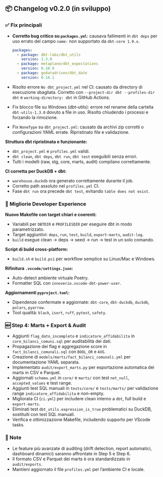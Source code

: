 ## 📦 Changelog v0.2.0 (in sviluppo)

### ✅ Fix principali

- **Corretto bug critico su `packages.yml`**: causava fallimenti in `dbt deps` per uso errato del campo `name:` non supportato da `dbt-core 1.9.x`.

  ```yaml
  packages:
    - package: dbt-labs/dbt_utils
      version: 1.3.0
    - package: metaplane/dbt_expectations
      version: 0.10.9
    - package: godatadriven/dbt_date
      version: 0.14.1
  ```

- Risolto errore `No dbt_project.yml` nel CI: causato da directory di esecuzione sbagliata. Corretto con `--project-dir dbt --profiles-dir dbt` e `working-directory: dbt` in GitHub Actions.
- Fix blocco file su Windows (dbt-utils): errore nel rename della cartella `dbt-utils-1.3.0` dovuto a file in uso. Risolto chiudendo i processi e forzando la rimozione.
- Fix `NoneType` su `dbt_project.yml`: causato da archivi zip corrotti o configurazioni YAML errate. Ripristinato file e validazione.

**Struttura dbt ripristinata e funzionante:**

- `dbt_project.yml` e `profiles.yml` validi.
- `dbt clean`, `dbt deps`, `dbt run`, `dbt test` eseguibili senza errori.
- Tutti i modelli (raw, stg, core, marts, audit) compilano correttamente.

**CI corretta per DuckDB + dbt:**

- `warehouse.duckdb` ora generato correttamente durante il job.
- Corretto path assoluto nel `profiles.yml` CI.
- Fase `dbt run` ora precede `dbt test`, evitando `table does not exist`.

### 🔄 Migliorie Developer Experience

**Nuovo Makefile con target chiari e coerenti:**

- Variabili per `DBTDIR` e `PROFILESDIR` per eseguire dbt in modo parametrizzato.
- Target aggiuntivi: `deps`, `run`, `test`, `build`, `export-marts`, `audit-log`.
- `build` esegue clean → deps → seed → run → test in un solo comando.

**Script di build cross-platform:**

- `build.sh` e `build.ps1` per workflow semplice su Linux/Mac e Windows.

**Rifinitura `.vscode/settings.json`:**

- Auto-detect ambiente virtuale Poetry.
- Formatter SQL con `innoverio.vscode-dbt-power-user`.

**Aggiornamenti `pyproject.toml`:**

- Dipendenze confermate e aggiornate: `dbt-core`, `dbt-duckdb`, `duckdb`, `polars`, `pyarrow`.
- Tool qualità: `black`, `isort`, `ruff`, `pytest`, `safety`.

### 🆕 Step 4: Marts + Export & Audit

- Aggiunti `flag_dato_incompleto` e `indicatore_affidabilita` in `core_bilanci_comuni.sql` per auditabilità dei dati.
- Propagazione dei flag e aggregazione score in `fact_bilanci_comunali.sql` con `BOOL_OR` e `AVG`.
- Creazione di `models/marts/fact_bilanci_comunali.yml` per documentazione YAML separata.
- Implementato `audit/export_marts.py` per esportazione automatica dei marts in CSV e Parquet.
- Aggiornati `schema.yml` in `core/` e `marts/` con test `not_null`, `accepted_values` e test range.
- Aggiunti test SQL manuali in `tests/core/` e `tests/marts/` per validazione range `indicatore_affidabilita` e non-empty.
- Migliorata CI (`ci.yml`) per includere clean interno a `dbt`, full build e `export-marts`.
- Eliminati test `dbt_utils.expression_is_true` problematici su DuckDB, sostituiti con test SQL manuali.
- Verifica e ottimizzazione Makefile, includendo supporto per VScode tasks.

### 📌 Note

- Le feature più avanzate di auditing (drift detection, report automatici, dashboard dinamici) saranno affrontate in Step 5 e Step 6.
- Il formato CSV e Parquet dei marts è ora standardizzato in `audit/exports`.
- Mantieni aggiornato il file `profiles.yml` per l’ambiente CI e locale.
